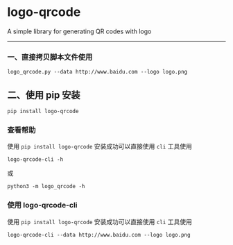 # logo-qrcode

A simple library for generating QR codes with logo

---

### 一、直接拷贝脚本文件使用

`logo_qrcode.py --data http://www.baidu.com --logo logo.png`

## 二、使用 pip 安装

`pip install logo-qrcode`

### 查看帮助

使用 `pip install logo-qrcode` 安装成功可以直接使用 `cli` 工具使用

`logo-qrcode-cli -h`

或

`python3 -m logo_qrcode -h`

### 使用 logo-qrcode-cli

使用 `pip install logo-qrcode` 安装成功可以直接使用 `cli` 工具使用

`logo-qrcode-cli --data http://www.baidu.com --logo logo.png`
